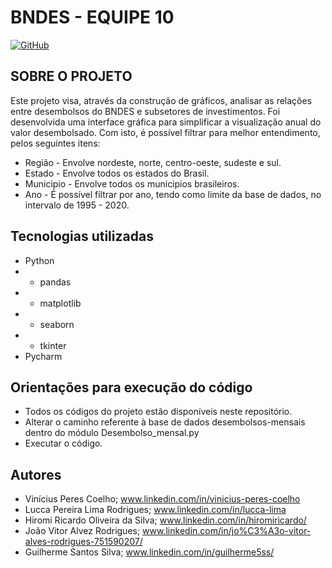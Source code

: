 # BNDES - EQUIPE 10

[![GitHub](https://img.shields.io/github/license/Peres-vinicius/BNDES_EQUIPE10)](https://github.com/Peres-vinicius/BNDES_EQUIPE10/blob/main/LICENSE)



## SOBRE O PROJETO

Este projeto visa, através da construção de gráficos, analisar as relações entre desembolsos do BNDES e subsetores de investimentos. Foi desenvolvida uma interface gráfica para simplificar a visualização anual do valor desembolsado.
Com isto, é possível filtrar para melhor entendimento, pelos seguintes itens:
- Região - Envolve nordeste, norte, centro-oeste, sudeste e sul.
- Estado - Envolve todos os estados do Brasil.
- Municipio - Envolve todos os municipios brasileiros.
- Ano - É possível filtrar por ano, tendo como limite da base de dados, no intervalo de 1995 - 2020.



## Tecnologias utilizadas
- Python
- - pandas
- - matplotlib
- - seaborn
- - tkinter
- Pycharm



## Orientações para execução do código

- Todos os códigos do projeto estão disponíveis neste repositório.
- Alterar o caminho referente à base de dados desembolsos-mensais dentro do módulo Desembolso_mensal.py
- Executar o código.



## Autores


- Vinícius Peres Coelho;  www.linkedin.com/in/vinicius-peres-coelho
- Lucca Pereira Lima Rodrigues; www.linkedin.com/in/lucca-lima
- Hiromi Ricardo Oliveira da Silva; www.linkedin.com/in/hiromiricardo/
- João Vitor Alvez Rodrigues; www.linkedin.com/in/jo%C3%A3o-vitor-alves-rodrigues-751590207/
- Guilherme Santos Silva; www.linkedin.com/in/guilherme5ss/
